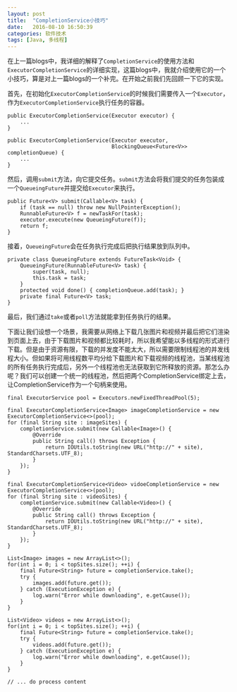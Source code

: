 ```yaml
---
layout: post
title:  "CompletionService小技巧"
date:   2016-08-10 16:50:39
categories: 软件技术
tags: [Java, 多线程]
---
```


在上一篇blogs中，我详细的解释了`CompletionService`的使用方法和`ExecutorCompletionService`的详细实现，这篇blogs中，我就介绍使用它的一个小技巧，算是对上一篇blogs的一个补完。在开始之前我们先回顾一下它的实现。

<!--more-->

首先，在初始化`ExecutorCompletionService`的时候我们需要传入一个`Executor`，作为`ExecutorCompletionService`执行任务的容器。

```
public ExecutorCompletionService(Executor executor) {
    ...
}

public ExecutorCompletionService(Executor executor,
                                 BlockingQueue<Future<V>> completionQueue) {
    ...
}

```
然后，调用`submit`方法，向它提交任务。`submit`方法会将我们提交的任务包装成一个`QueueingFuture`并提交给`Executor`来执行。

```
public Future<V> submit(Callable<V> task) {  
    if (task == null) throw new NullPointerException();  
    RunnableFuture<V> f = newTaskFor(task);  
    executor.execute(new QueueingFuture(f));  
    return f;  
}  
```

接着，`QueueingFuture`会在任务执行完成后把执行结果放到队列中。

```
private class QueueingFuture extends FutureTask<Void> {
    QueueingFuture(RunnableFuture<V> task) {
        super(task, null);
        this.task = task;
    }
    protected void done() { completionQueue.add(task); }
    private final Future<V> task;
}
```

最后，我们通过`take`或者`poll`方法就能拿到任务执行的结果。

下面让我们设想一个场景，我需要从网络上下载几张图片和视频并最后把它们渲染到页面上去，由于下载图片和视频都比较耗时，所以我希望能以多线程的形式进行下载。但是由于资源有限，下载的并发度不能太大，所以需要限制线程池的并发线程大小。但如果将可用线程数平均分给下载图片和下载视频的线程池，当某线程池的所有任务执行完成后，另外一个线程池也无法获取到它所释放的资源。那怎么办呢？我们可以创建一个统一的线程池，然后把两个CompletionService绑定上去，让CompletionService作为一个句柄来使用。

```
final ExecutorService pool = Executors.newFixedThreadPool(5);

final ExecutorCompletionService<Image> imageCompletionService = new ExecutorCompletionService<>(pool);
for (final String site : imageSites) {
    completionService.submit(new Callable<Image>() {
        @Override
        public String call() throws Exception {
            return IOUtils.toString(new URL("http://" + site), StandardCharsets.UTF_8);
        }
    });
}

final ExecutorCompletionService<Video> vidoeCompletionService = new ExecutorCompletionService<>(pool);
for (final String site : videoSites) {
    completionService.submit(new Callable<Video>() {
        @Override
        public String call() throws Exception {
            return IOUtils.toString(new URL("http://" + site), StandardCharsets.UTF_8);
        }
    });
}

List<Image> images = new ArrayList<>();
for(int i = 0; i < topSites.size(); ++i) {
    final Future<String> future = completionService.take();
    try {
        images.add(future.get());
    } catch (ExecutionException e) {
        log.warn("Error while downloading", e.getCause());
    }
}

List<Video> videos = new ArrayList<>();
for(int i = 0; i < topSites.size(); ++i) {
    final Future<String> future = completionService.take();
    try {
        videos.add(future.get());
    } catch (ExecutionException e) {
        log.warn("Error while downloading", e.getCause());
    }
}

// ... do process content

```
